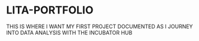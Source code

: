 # LITA-PORTFOLIO
THIS IS WHERE I WANT MY FIRST PROJECT DOCUMENTED AS I JOURNEY INTO DATA ANALYSIS WITH THE INCUBATOR HUB
